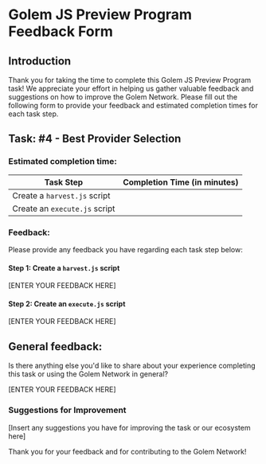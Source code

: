 # Golem JS Preview Program Feedback Form

## Introduction
Thank you for taking the time to complete this Golem JS Preview Program task! 
We appreciate your effort in helping us gather valuable feedback and suggestions on how to improve the Golem Network. 
Please fill out the following form to provide your feedback and estimated completion times for each task step.

## Task: #4 - Best Provider Selection

### Estimated completion time:
| Task Step                     | Completion Time (in minutes) |
|-------------------------------|------------------------------|
| Create a `harvest.js` script  |                              |
| Create an `execute.js` script |                              |

### Feedback:
Please provide any feedback you have regarding each task step below:

#### Step 1: Create a `harvest.js` script

[ENTER YOUR FEEDBACK HERE]

#### Step 2: Create an `execute.js` script

[ENTER YOUR FEEDBACK HERE]

## General feedback:
Is there anything else you'd like to share about your experience 
completing this task or using the Golem Network in general? 

[ENTER YOUR FEEDBACK HERE]

### Suggestions for Improvement

[Insert any suggestions you have for improving the task or our ecosystem here]

Thank you for your feedback and for contributing to the Golem Network!
